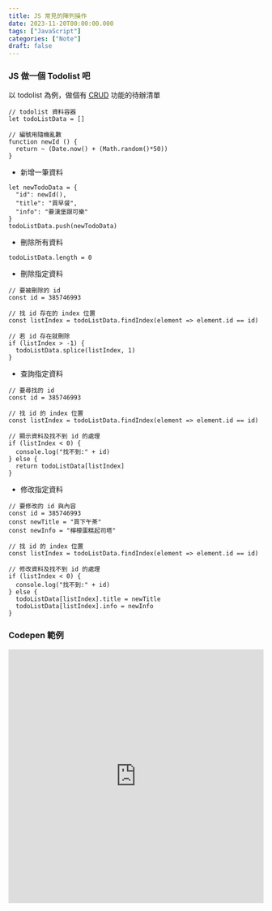 ```yaml
---
title: JS 常見的陣列操作
date: 2023-11-20T00:00:00.000
tags: ["JavaScript"]
categories: ["Note"]
draft: false
---
```

### JS 做一個 Todolist 吧

以 todolist 為例，做個有 [CRUD](https://zh.wikipedia.org/zh-tw/%E5%A2%9E%E5%88%AA%E6%9F%A5%E6%94%B9) 功能的待辦清單

```JS
// todolist 資料容器
let todoListData = []

// 編號用隨機亂數
function newId () {
  return ~ (Date.now() + (Math.random()*50))
}
```

- 新增一筆資料

```JS
let newTodoData = {
  "id": newId(),
  "title": "買早餐",
  "info": "要漢堡跟可樂"
}
todoListData.push(newTodoData)
```

- 刪除所有資料

```JS
todoListData.length = 0
```

- 刪除指定資料

```JS
// 要被刪除的 id
const id = 385746993

// 找 id 存在的 index 位置
const listIndex = todoListData.findIndex(element => element.id == id)

// 若 id 存在就刪除
if (listIndex > -1) {
  todoListData.splice(listIndex, 1)
}
```

- 查詢指定資料

```JS
// 要尋找的 id
const id = 385746993

// 找 id 的 index 位置
const listIndex = todoListData.findIndex(element => element.id == id)

// 顯示資料及找不到 id 的處理
if (listIndex < 0) {
  console.log("找不到:" + id)
} else {
  return todoListData[listIndex]
}
```

- 修改指定資料

```JS
// 要修改的 id 與內容
const id = 385746993
const newTitle = "買下午茶"
const newInfo = "檸檬蛋糕起司塔"

// 找 id 的 index 位置
const listIndex = todoListData.findIndex(element => element.id == id)

// 修改資料及找不到 id 的處理
if (listIndex < 0) {
  console.log("找不到:" + id)
} else {
  todoListData[listIndex].title = newTitle
  todoListData[listIndex].info = newInfo
}
```

### Codepen 範例

<iframe height="500" style="width: 100%;" scrolling="no" title="JS - Todolist" src="https://codepen.io/tw1720/embed/OJeRQMx?default-tab=html%2Cresult" frameborder="no" loading="lazy" allowtransparency="true" allowfullscreen="true">
  See the Pen <a href="https://codepen.io/tw1720/pen/OJeRQMx">
  JS - Todolist</a> by Hank (<a href="https://codepen.io/tw1720">@tw1720</a>)
  on <a href="https://codepen.io">CodePen</a>.
</iframe>
